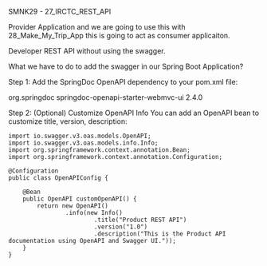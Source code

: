 SMNK29 - 27_IRCTC_REST_API

Provider Application and we are going to use this with 28_Make_My_Trip_App this is going to act as consumer applicaiton.

Developer REST API without using the swagger.

What we have to do to add the swagger in our Spring Boot Application?

Step 1: Add the SpringDoc OpenAPI dependency to your pom.xml file:

<dependency>
    <groupId>org.springdoc</groupId>
    <artifactId>springdoc-openapi-starter-webmvc-ui</artifactId>
    <version>2.4.0</version>
</dependency>

Step 2: (Optional) Customize OpenAPI Info
You can add an OpenAPI bean to customize title, version, description:
```
import io.swagger.v3.oas.models.OpenAPI;
import io.swagger.v3.oas.models.info.Info;
import org.springframework.context.annotation.Bean;
import org.springframework.context.annotation.Configuration;

@Configuration
public class OpenAPIConfig {

    @Bean
    public OpenAPI customOpenAPI() {
        return new OpenAPI()
                .info(new Info()
                        .title("Product REST API")
                        .version("1.0")
                        .description("This is the Product API documentation using OpenAPI and Swagger UI."));
    }
}



